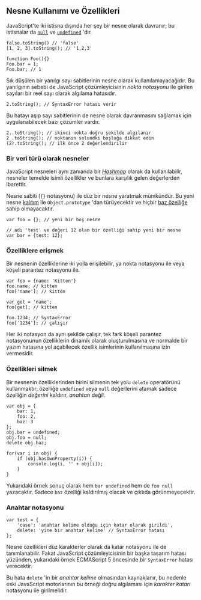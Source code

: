 ## Nesne Kullanımı ve Özellikleri

JavaScript'te iki istisna dışında her şey bir nesne olarak davranır;
bu istisnalar da [`null`](#core.undefined) ve [`undefined`](#core.undefined) 
'dır.

    false.toString() // 'false'
    [1, 2, 3].toString(); // '1,2,3'
    
    function Foo(){}
    Foo.bar = 1;
    Foo.bar; // 1

Sık düşülen bir yanılgı sayı sabitlerinin nesne olarak kullanılamayacağıdır. Bu
yanılgının sebebi de JavaScript çözümleyicisinin *nokta notasyonu* ile girilen
sayıları bir reel sayı olarak algılama hatasıdır.

    2.toString(); // SyntaxError hatası verir

Bu hatayı aşıp sayı sabitlerinin de nesne olarak davranmasını sağlamak için 
uygulanabilecek bazı çözümler vardır. 

    2..toString(); // ikinci nokta doğru şekilde algılanır
    2 .toString(); // noktanın solundki boşluğa dikkat edin
    (2).toString(); // ilk önce 2 değerlendirilir

### Bir veri türü olarak nesneler

JavaScript nesneleri aynı zamanda bir [*Hashmap*][1] olarak da kullanılabilir,
nesneler temelde isimli özellikler ve bunlara karşılık gelen değerlerden
ibarettir.

Nesne sabiti (`{}` notasyonu) ile düz bir nesne yaratmak mümkündür. Bu yeni
nesne [kalıtım](#object.prototype) ile `Object.prototype` 'dan türüyecektir ve
hiçbir [baz özelliğe](#object.hasownproperty) sahip olmayacaktır.

    var foo = {}; // yeni bir boş nesne

    // adı 'test' ve değeri 12 olan bir özelliği sahip yeni bir nesne
    var bar = {test: 12}; 

### Özelliklere erişmek

Bir nesnenin özelliklerine iki yolla erişilebilir, ya nokta notasyonu ile veya
köşeli parantez notasyonu ile.
    
    var foo = {name: 'Kitten'}
    foo.name; // kitten
    foo['name']; // kitten
    
    var get = 'name';
    foo[get]; // kitten
    
    foo.1234; // SyntaxError
    foo['1234']; // çalışır

Her iki notasyon da aynı şekilde çalışır, tek fark köşeli parantez notasyonunun
özelliklerin dinamik olarak oluşturulmasına ve normalde bir yazım hatasına yol
açabilecek özellik isimlerinin kullanılmasına izin vermesidir.

### Özellikleri silmek

Bir nesnenin özelliklerinden birini silmenin tek yolu `delete` operatörünü 
kullanmaktır; özelliğe `undefined` veya `null` değerlerini atamak sadece
özelliğin *değerini* kaldırır, *anahtarı* değil.

    var obj = {
        bar: 1,
        foo: 2,
        baz: 3
    };
    obj.bar = undefined;
    obj.foo = null;
    delete obj.baz;

    for(var i in obj) {
        if (obj.hasOwnProperty(i)) {
            console.log(i, '' + obj[i]);
        }
    }

Yukarıdaki örnek sonuç olarak hem `bar undefined` hem de `foo null` yazacaktır.
Sadece `baz` özelliği kaldırılmış olacak ve çıktıda görünmeyecektir.

### Anahtar notasyonu

    var test = {
        'case': 'anahtar kelime olduğu için katar olarak girildi',
        delete: 'yine bir anahtar kelime' // SyntaxError hatası
    };

Nesne özellikleri düz karakterler olarak da katar notasyonu ile de
tanımlanabilir. Fakat JavaScript çözümleyicisinin bir başka tasarım hatası
yüzünden, yukarıdaki örnek ECMAScript 5 öncesinde bir `SyntaxError` hatası
verecektir.

Bu hata `delete` 'in bir *anahtar kelime* olmasından kaynaklanır, bu nedenle
eski JavaScript motorlarının bu örneği doğru algılaması için *karakter katarı*
notasyonu ile girilmelidir.

[1]: http://en.wikipedia.org/wiki/Hashmap

